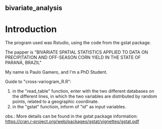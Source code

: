 ## bivariate_analysis

# Introduction

The program used was Rstudio, using the code from the gstat package.

The papper is "BIVARIATE SPATIAL STATISTICS APPLIED TO DATA ON PRECIPITATION AND OFF-SEASON CORN YIELD IN THE STATE OF PARANÁ, BRAZIL"

My name is Paulo Gamero, and I'm a PhD Student.

Guide to "cross-variogram_R.R":

1) in the "read_table" function, enter with the two different databases on the different lines, in which the two variables are distributed by random points, related to a geographic coordinate.
2) in the "gstat" functioin, inform of "id" as input variables.

obs.: More details can be found in the gstat package information: https://cran.r-project.org/web/packages/gstat/vignettes/gstat.pdf
